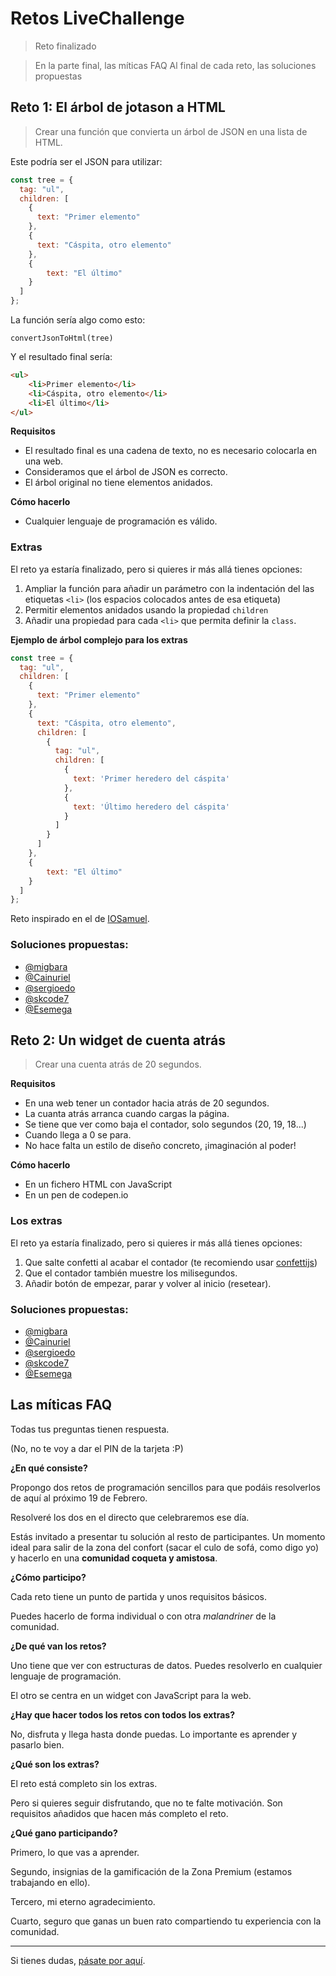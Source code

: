 # Retos LiveChallenge

> Reto finalizado

> En la parte final, las míticas FAQ
> Al final de cada reto, las soluciones propuestas



## Reto 1: El árbol de jotason a HTML



> Crear una función que convierta un árbol de JSON en una lista de HTML.



Este podría ser el JSON para utilizar:

````js
const tree = {
  tag: "ul",
  children: [
    {
      text: "Primer elemento"
    },
    {
      text: "Cáspita, otro elemento"
    },
    {
    	text: "El último"
    }
  ]
};
````



La función sería algo como esto:

````
convertJsonToHtml(tree)
````



Y el resultado final sería:

````html
<ul>
	<li>Primer elemento</li>
	<li>Cáspita, otro elemento</li>
	<li>El último</li>
</ul>
````





**Requisitos**

- El resultado final es una cadena de texto, no es necesario colocarla en una web.
- Consideramos que el árbol de JSON es correcto.
- El árbol original no tiene elementos anidados.



**Cómo hacerlo**

- Cualquier lenguaje de programación es válido.



### Extras

El reto ya estaría finalizado, pero si quieres ir más allá tienes opciones:

1. Ampliar la función para añadir un parámetro con la indentación del las etiquetas `<li>` (los espacios colocados antes de esa etiqueta)
2. Permitir elementos anidados usando la propiedad `children` 
3. Añadir una propiedad para cada `<li>` que permita definir la `class`.



**Ejemplo de árbol complejo para los extras**

````js
const tree = {
  tag: "ul",
  children: [
    {
      text: "Primer elemento"
    },
    {
      text: "Cáspita, otro elemento",
      children: [
        {
          tag: "ul",
          children: [
            {
              text: 'Primer heredero del cáspita'
            },
            {
              text: 'Último heredero del cáspita'
            }
          ]
        }
      ]
    },
    {
    	text: "El último"
    }
  ]
};
````





Reto inspirado en el de [IOSamuel](https://github.com/iosamuel/algorithms/tree/master/jsonTreeToHTMLList).

### Soluciones propuestas:

- [@migbara](https://github.com/migbara/webreactiva_reto01_json2html.git)
- [@Cainuriel](https://github.com/Cainuriel/Reto_LiveChallenge)
- [@sergioedo](https://github.com/sergioedo/retos-livechallenge)
- [@skcode7](https://telegra.ph/Live-Challenge-1-02-19)
- [@Esemega](https://github.com/Esemega/retos-livechallenge)



## Reto 2: Un widget de cuenta atrás



> Crear una cuenta atrás de 20 segundos.



**Requisitos**

- En una web tener un contador hacia atrás de 20 segundos. 
- La cuanta atrás arranca cuando cargas la página.
- Se tiene que ver como baja el contador, solo segundos (20, 19, 18...)
- Cuando llega a 0 se para.
- No hace falta un estilo de diseño concreto, ¡imaginación al poder!



**Cómo hacerlo**

- En un fichero HTML con JavaScript 
- En un pen de codepen.io



### Los extras

El reto ya estaría finalizado, pero si quieres ir más allá tienes opciones:

1. Que salte confetti al acabar el contador (te recomiendo usar [confettijs](https://github.com/mathusummut/confetti.js))
2. Que el contador también muestre los milisegundos.
3. Añadir botón de empezar, parar y volver al inicio (resetear).



### Soluciones propuestas:

- [@migbara](https://github.com/migbara/webreactiva_reto01b_counterjs)
- [@Cainuriel](https://github.com/Cainuriel/Reto_LiveChallenge)
- [@sergioedo](https://github.com/sergioedo/retos-livechallenge)
- [@skcode7](https://codepen.io/skcode7/pen/dyORPVN)
- [@Esemega](https://github.com/Esemega/retos-livechallenge)



## Las míticas FAQ

Todas tus preguntas tienen respuesta.

(No, no te voy a dar el PIN de la tarjeta :P)





**¿En qué consiste?**

Propongo dos retos de programación sencillos para que podáis resolverlos de aquí al próximo 19 de Febrero.

Resolveré los dos en el directo que celebraremos ese día. 

Estás invitado a presentar tu solución al resto de participantes. Un momento ideal para salir de la zona del confort (sacar el culo de sofá, como digo yo) y hacerlo en una **comunidad coqueta y amistosa**.



**¿Cómo participo?**

Cada reto tiene un punto de partida y unos requisitos básicos.

Puedes hacerlo de forma individual o con otra *malandriner* de la comunidad. 



**¿De qué van los retos?**

Uno tiene que ver con estructuras de datos. Puedes resolverlo en cualquier lenguaje de programación.

El otro se centra en un widget con JavaScript para la web.



**¿Hay que hacer todos los retos con todos los extras?**

No, disfruta y llega hasta donde puedas. Lo importante es aprender y pasarlo bien.



**¿Qué son los extras?**

El reto está completo sin los extras. 

Pero si quieres seguir disfrutando, que no te falte motivación. Son requisitos añadidos que hacen más completo el reto.



**¿Qué gano participando?**

Primero, lo que vas a aprender. 

Segundo, insignias de la gamificación de la Zona Premium (estamos trabajando en ello).

Tercero, mi eterno agradecimiento. 

Cuarto, seguro que ganas un buen rato compartiendo tu experiencia con la comunidad.


----


Si tienes dudas, [pásate por aquí](https://www.danielprimo.io/contacto).
